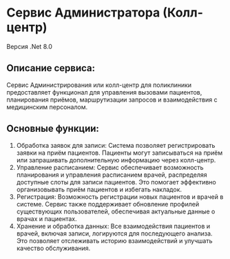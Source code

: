 # Сервис Администратора (Колл-центр)
Версия .Net 8.0

## Описание сервиса:
Сервис Администрирования или колл-центр для поликлиники предоставляет функционал для управления вызовами пациентов, планирования приёмов, маршрутизации запросов и взаимодействия с медицинским персоналом.

## Основные функции:
1. Обработка заявок для записи: Система позволяет регистрировать заявки на приём пациентов. Пациенты могут записываться на приём или запрашивать дополнительную информацию через колл-центр.
2. Управление расписанием: Сервис обеспечивает возможность планирования и управления расписанием врачей, распределяя доступные слоты для записи пациентов. Это помогает эффективно организовывать приём пациентов и избегать накладок.
3. Регистрация: Возможность регистрации новых пациентов и врачей в системе. Сервис также поддерживает обновление профилей существующих пользователей, обеспечивая актуальные данные о врачах и пациентах.
4. Хранение и обработка данных: Все взаимодействия пациентов и врачей, включая записи, логируются для последующего анализа. Это позволяет отслеживать историю взаимодействий и улучшать качество обслуживания.

